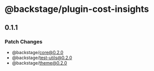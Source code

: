 # @backstage/plugin-cost-insights

## 0.1.1
### Patch Changes

  - @backstage/core@0.2.0
  - @backstage/test-utils@0.2.0
  - @backstage/theme@0.2.0
